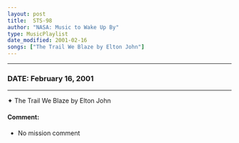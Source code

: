 ```yaml
---
layout: post
title:  STS-98
author: "NASA: Music to Wake Up By"
type: MusicPlaylist
date_modified: 2001-02-16
songs: ["The Trail We Blaze by Elton John"]
---
```


----
### DATE: February 16, 2001
----
✦ The Trail We Blaze by Elton John

#### Comment:
* No mission comment



<br/>
<center>
	<a target="_blank"
	   href="https://twitter.com/intent/tweet?hashtags=Space,NASA,Playlist,NASAWakeupCalls,SpaceProgram&text={{ page.author}}, '{{ page.songs.first }}' {{ page.title }}, {{ page.date | date: '%B %d, %Y' }}. {{ site.url }}{{ page.url }} @nasawakeupcalls">
	   <i class="fab fa-twitter" alt="Tweet this page" style="font-size: 1.3em;"></i>
	</a>
	&nbsp; 	<i class="fas fa-user-astronaut" style="font-size: 1.5em;"></i> &nbsp;
    <a type="amzn" search="'The Trail We Blaze by Elton John'" category="popular music">
        <i class="fab fa-amazon" style="font-size: 1.3em;"></i>
    </a>
</center>
